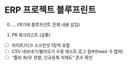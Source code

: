 # ERP 프로젝트 블루프린트

0) … (여기에 블루프린트 전체 내용 삽입)


12) PR 체크리스트 (공통)
- [ ] 라이트/다크 스크린샷 1장씩 포함
- [ ] CSV 내보내기/불러오기 수동 테스트 로그 첨부(head -5 캡처)
- [ ] “툴바 좌/우 정렬, 신규등록 저채도” 준수 확인
